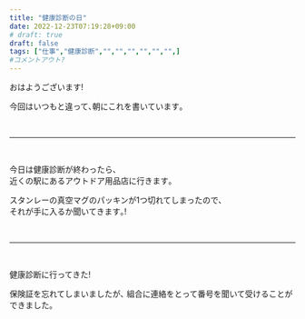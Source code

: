 ```yaml
---
title: "健康診断の日"
date: 2022-12-23T07:19:28+09:00
# draft: true
draft: false
tags: ["仕事","健康診断","","","","","","",]
#コメントアウト?
---
```


おはようございます!  

今回はいつもと違って､朝にこれを書いています｡


&nbsp;
<!--more-->
----
&nbsp;

今日は健康診断が終わったら､  
近くの駅にあるアウトドア用品店に行きます｡


スタンレーの真空マグのパッキンが1つ切れてしまったので､  
それが手に入るか聞いてきます｡!


&nbsp;

----

&nbsp;

健康診断に行ってきた!

保険証を忘れてしまいましたが､
組合に連絡をとって番号を聞いて受けることができました｡
<!--コメントアウト-->
<!--more-->
<!-- 

空白を入れたい時に使う
&nbsp;

-->